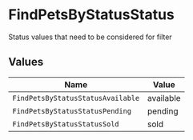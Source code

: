 # FindPetsByStatusStatus

Status values that need to be considered for filter


## Values

| Name                              | Value                             |
| --------------------------------- | --------------------------------- |
| `FindPetsByStatusStatusAvailable` | available                         |
| `FindPetsByStatusStatusPending`   | pending                           |
| `FindPetsByStatusStatusSold`      | sold                              |
